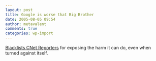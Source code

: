 ```yaml
---
layout: post
title: Google is worse that Big Brother
date: 2005-08-05 09:54
author: metavalent
comments: true
categories: wp-import
---
```

<a href="https://yro.slashdot.org/article.pl?sid=05/08/05/122217&amp;from=rss">Blacklists CNet Reporters</a> for exposing the harm it can do, even when turned against itself.
